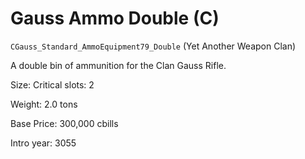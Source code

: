 # Gauss Ammo Double (C)

`CGauss_Standard_AmmoEquipment79_Double` (Yet Another Weapon Clan)

A double bin of ammunition for the Clan Gauss Rifle.

Size: Critical slots: 2

Weight: 2.0 tons

Base Price: 300,000 cbills

Intro year: 3055

